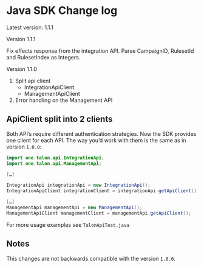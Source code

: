 # Java SDK Change log

Latest version: 1.1.1

Version 1.1.1

Fix effects response from the integration API. Parse CampaignID, RulesetId and RulesetIndex as Integers.

Version 1.1.0

1. Split api client
    - IntegrationApiClient
    - ManagementApiClient
2. Error handling on the Management API

## ApiClient split into 2 clients

Both API’s require different authentication strategies. Now the SDK provides one client for each API. The way you’d work with them is the same as in version `1.0.0`:

```java
import one.talon.api.IntegrationApi;
import one.talon.api.ManagementApi;

[…]

IntegrationApi integrationApi = new IntegrationApi();
IntegrationApiClient integrationClient = integrationApi.getApiClient();

[…]
ManagementApi managementApi = new ManagementApi();
ManagementApiClient managementClient = managementApi.getApiClient();
```

For more usage examples see `TalonApiTest.java`

## Notes

This changes are not backwards compatible with the version `1.0.0`.
